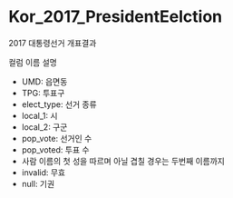 # Kor_2017_PresidentEelction
2017 대통령선거 개표결과

컬럼 이름 설명 

* UMD: 읍면동 
* TPG: 투표구 
* elect_type: 선거 종류
* local_1: 시
* local_2: 구군
* pop_vote: 선거인 수 
* pop_voted: 투표 수 
* 사람 이름의 첫 성을 따르며 아닐 겹칠 경우는 두번째 이름까지 
* invalid: 무효 
* null: 기권 
